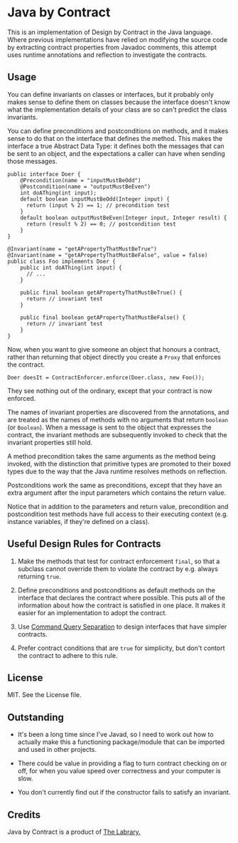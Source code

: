 # Java by Contract

This is an implementation of Design by Contract in the Java language. Where previous implementations have relied on modifying the source code by extracting contract properties from Javadoc comments, this attempt uses runtime annotations and reflection to investigate the contracts.

## Usage

You can define invariants on classes or interfaces, but it probably only makes sense to define them on classes because the interface doesn't know what the implementation details of your class are so can't predict the class invariants.

You can define preconditions and postconditions on methods, and it makes sense to do that on the interface that defines the method. This makes the interface a true Abstract Data Type: it defines both the messages that can be sent to an object, and the expectations a caller can have when sending those messages.

    public interface Doer {
	    @Precondition(name = "inputMustBeOdd")
		@Postcondition(name = "outputMustBeEven")
	    int doAThing(int input);
		default boolean inputMustBeOdd(Integer input) {
		  return (input % 2) == 1; // precondition test
	    }
		default boolean outputMustBeEven(Integer input, Integer result) {
		  return (result % 2) == 0; // postcondition test
		}
    }
	
    @Invariant(name = "getAPropertyThatMustBeTrue")
	@Invariant(name = "getAPropertyThatMustBeFalse", value = false)
	public class Foo implements Doer {
	    public int doAThing(int input) {
		  // ...
	    }
		
		public final boolean getAPropertyThatMustBeTrue() {
		  return // invariant test
	    }
		
		public final boolean getAPropertyThatMustBeFalse() {
		  return // invariant test
		}
	}

Now, when you want to give someone an object that honours a contract, rather than returning that object directly you create a `Proxy` that enforces the contract.

    Doer doesIt = ContractEnforcer.enforce(Doer.class, new Foo());

They see nothing out of the ordinary, except that your contract is now enforced.

The names of invariant properties are discovered from the annotations, and are treated as the names of methods with no arguments that return `boolean` (or `Boolean`). When a message is sent to the object that expresses the contract, the invariant methods are subsequently invoked to check that the invariant properties still hold.

A method precondition takes the same arguments as the method being invoked, with the distinction that primitive types are promoted to their boxed types due to the way that the Java runtime resolves methods on reflection.

Postconditions work the same as preconditions, except that they have an extra argument after the input parameters which contains the return value.

Notice that in addition to the parameters and return value, precondition and postcondition test methods have full access to their executing context (e.g. instance variables, if they're defined on a class).

## Useful Design Rules for Contracts

1. Make the methods that test for contract enforcement `final`, so that a subclass cannot override them to violate the contract by e.g. always returning `true`.

2. Define preconditions and postconditions as default methods on the interface that declares the contract where possible. This puts all of the information about how the contract is satisfied in one place. It makes it easier for an implementation to adopt the contract.

3. Use [Command Query Separation](https://en.wikipedia.org/wiki/Command–query_separation) to design interfaces that have simpler contracts.

4. Prefer contract conditions that are `true` for simplicity, but don't contort the contract to adhere to this rule.

## License

MIT. See the License file.

## Outstanding

 - It's been a long time since I've Javad, so I need to work out how to actually make this a functioning package/module that can be imported and used in other projects.

 - There could be value in providing a flag to turn contract checking on or off, for when you value speed over correctness and your computer is slow.
 
 - You don't currently find out if the constructor fails to satisfy an invariant.


## Credits

Java by Contract is a product of [The Labrary.](https://labrary.online)

